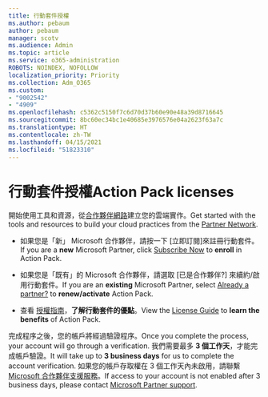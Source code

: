 ```yaml
---
title: 行動套件授權
ms.author: pebaum
author: pebaum
manager: scotv
ms.audience: Admin
ms.topic: article
ms.service: o365-administration
ROBOTS: NOINDEX, NOFOLLOW
localization_priority: Priority
ms.collection: Adm_O365
ms.custom:
- "9002542"
- "4909"
ms.openlocfilehash: c5362c5150f7c6d70d37b60e90e48a39d8716645
ms.sourcegitcommit: 8bc60ec34bc1e40685e3976576e04a2623f63a7c
ms.translationtype: HT
ms.contentlocale: zh-TW
ms.lasthandoff: 04/15/2021
ms.locfileid: "51823310"
---
```

# <a name="action-pack-licenses"></a><span data-ttu-id="2093d-102">行動套件授權</span><span class="sxs-lookup"><span data-stu-id="2093d-102">Action Pack licenses</span></span>

<span data-ttu-id="2093d-103">開始使用工具和資源，從[合作夥伴網路](https://aka.ms/MPNActionPack)建立您的雲端實作。</span><span class="sxs-lookup"><span data-stu-id="2093d-103">Get started with the tools and resources to build your cloud practices from the [Partner Network](https://aka.ms/MPNActionPack).</span></span>

- <span data-ttu-id="2093d-104">如果您是「新」 Microsoft 合作夥伴，請按一下 [立即訂閱][](https://aka.ms/MPNActionPackNew)來註冊行動套件。</span><span class="sxs-lookup"><span data-stu-id="2093d-104">If you are a **new** Microsoft Partner, click [Subscribe Now](https://aka.ms/MPNActionPackNew) to **enroll** in Action Pack.</span></span>

- <span data-ttu-id="2093d-105">如果您是「既有」的 Microsoft 合作夥伴，請選取 [已是合作夥伴?][](https://aka.ms/MPNActionPackExisting) 來續約/啟用行動套件。</span><span class="sxs-lookup"><span data-stu-id="2093d-105">If you are an **existing** Microsoft Partner, select [Already a partner?](https://aka.ms/MPNActionPackExisting) to **renew/activate** Action Pack.</span></span> 

- <span data-ttu-id="2093d-106">查看 [授權指南](https://aka.ms/MPNActionPackGuide)，**了解行動套件的優點**。</span><span class="sxs-lookup"><span data-stu-id="2093d-106">View the [License Guide](https://aka.ms/MPNActionPackGuide) to **learn the benefits** of Action Pack.</span></span> 

<span data-ttu-id="2093d-107">完成程序之後，您的帳戶將經過驗證程序。</span><span class="sxs-lookup"><span data-stu-id="2093d-107">Once you complete the process, your account will go through a verification.</span></span> <span data-ttu-id="2093d-108">我們需要最多 **3 個工作天**，才能完成帳戶驗證。</span><span class="sxs-lookup"><span data-stu-id="2093d-108">It will take up to **3 business days** for us to complete the account verification.</span></span> <span data-ttu-id="2093d-109">如果您的帳戶存取權在 3 個工作天內未啟用，請聯繫 [Microsoft 合作夥伴支援服務](https://aka.ms/MPNActionPackSupport)。</span><span class="sxs-lookup"><span data-stu-id="2093d-109">If access to your account is not enabled after 3 business days, please contact [Microsoft Partner support](https://aka.ms/MPNActionPackSupport).</span></span> 
